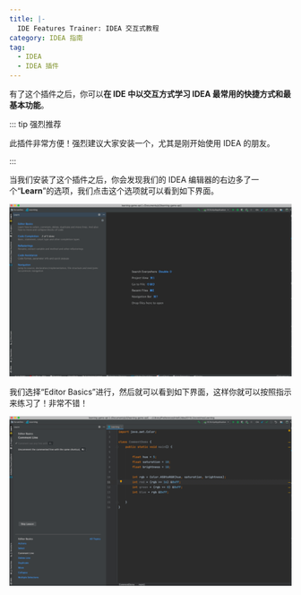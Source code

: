 ```yaml
---
title: |-
  IDE Features Trainer: IDEA 交互式教程
category: IDEA 指南
tag:
  - IDEA
  - IDEA 插件
---
```


有了这个插件之后，你可以**在 IDE 中以交互方式学习 IDEA 最常用的快捷方式和最基本功能**。

::: tip 强烈推荐

此插件非常方便！强烈建议大家安装一个，尤其是刚开始使用 IDEA 的朋友。

:::

当我们安装了这个插件之后，你会发现我们的 IDEA 编辑器的右边多了一个“**Learn**”的选项，我们点击这个选项就可以看到如下界面。

![IDE-Features-Trainer1](./assets/IDE-Features-Trainer1.png)

我们选择“Editor Basics”进行，然后就可以看到如下界面，这样你就可以按照指示来练习了！非常不错！

![IDE-Features-Trainer2](./assets/IDE-Features-Trainer2.png)
